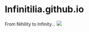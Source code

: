 # Infinitilia.github.io
From Nihility to Infinity...
![](https://Infinitilia.github.io/Infinitilia.png)

